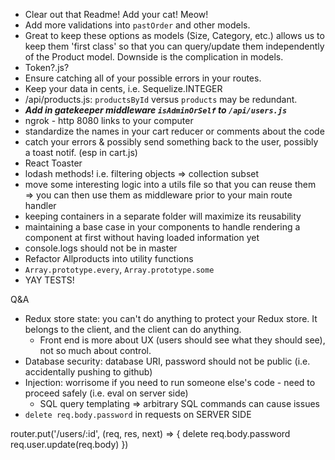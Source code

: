 - Clear out that Readme! Add your cat! Meow!
- Add more validations into `pastOrder` and other models.
- Great to keep these options as models (Size, Category, etc.) allows us to keep them 'first class' so that you can query/update them independently of the Product model. Downside is the complication in models.
- Token?.js?
- Ensure catching all of your possible errors in your routes.
- Keep your data in cents, i.e. Sequelize.INTEGER
- /api/products.js: `productsById` versus `products` may be redundant.
- ***Add in gatekeeper middleware `isAdminOrSelf` to `/api/users.js`***
- ngrok - http 8080 links to your computer
- standardize the names in your cart reducer or comments about the code
- catch your errors & possibly send something back to the user, possibly a toast notif. (esp in cart.js)
- React Toaster
- lodash methods! i.e. filtering objects => collection subset
- move some interesting logic into a utils file so that you can reuse them => you can then use them as middleware prior to your main route handler
- keeping containers in a separate folder will maximize its reusability
- maintaining a base case in your components to handle rendering a component at first without having loaded information yet
- console.logs should not be in master
- Refactor Allproducts into utility functions
- `Array.prototype.every`, `Array.prototype.some`
- YAY TESTS!


Q&A
- Redux store state: you can't do anything to protect your Redux store. It belongs to the client, and the client can do anything.
  - Front end is more about UX (users should see what they should see), not so much about control.
- Database security: database URI, password should not be public (i.e. accidentally pushing to github)
- Injection: worrisome if you need to run someone else's code - need to proceed safely (i.e. eval on server side)
  - SQL query templating => arbitrary SQL commands can cause issues
- `delete req.body.password` in requests on SERVER SIDE

router.put('/users/:id', (req, res, next) => {
  delete req.body.password
  req.user.update(req.body)
})

